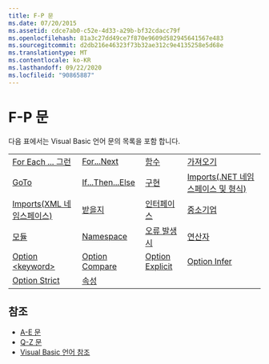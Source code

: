 ```yaml
---
title: F-P 문
ms.date: 07/20/2015
ms.assetid: cdce7ab0-c52e-4d33-a29b-bf32cdacc79f
ms.openlocfilehash: 81a3c27dd49ce7f870e9609d582945641567e483
ms.sourcegitcommit: d2db216e46323f73b32ae312c9e4135258e5d68e
ms.translationtype: MT
ms.contentlocale: ko-KR
ms.lasthandoff: 09/22/2020
ms.locfileid: "90865887"
---
```

# <a name="f-p-statements"></a>F-P 문

다음 표에서는 Visual Basic 언어 문의 목록을 포함 합니다.  
  
|||||  
|---|---|---|---|  
|[For Each ... 그런](for-each-next-statement.md)|[For...Next](for-next-statement.md)|[함수](function-statement.md)|[가져오기](get-statement.md)|  
|[GoTo](goto-statement.md)|[If...Then...Else](if-then-else-statement.md)|[구현](implements-statement.md)|[Imports(.NET 네임스페이스 및 형식)](imports-statement-net-namespace-and-type.md)|  
|[Imports(XML 네임스페이스)](imports-statement-xml-namespace.md)|[받을지](inherits-statement.md)|[인터페이스](interface-statement.md)|[중소기업](mid-statement.md)|  
|[모듈](module-statement.md)|[Namespace](namespace-statement.md)|[오류 발생 시](on-error-statement.md)|[연산자](operator-statement.md)|  
|[Option \<keyword>](option-keyword-statement.md)|[Option Compare](option-compare-statement.md)|[Option Explicit](option-explicit-statement.md)|[Option Infer](option-infer-statement.md)|  
|[Option Strict](option-strict-statement.md)|[속성](property-statement.md)|||  
  
## <a name="see-also"></a>참조

- [A-E 문](a-e-statements.md)
- [Q-Z 문](q-z-statements.md)
- [Visual Basic 언어 참조](../index.md)
